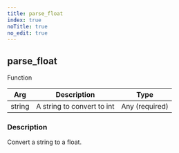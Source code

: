 ```yaml
---
title: parse_float
index: true
noTitle: true
no_edit: true
---
```




<div class="vql_item"></div>


## parse_float
<span class='vql_type pull-right page-header'>Function</span>



<div class="vqlargs"></div>

Arg | Description | Type
----|-------------|-----
string|A string to convert to int|Any (required)

### Description

Convert a string to a float.

